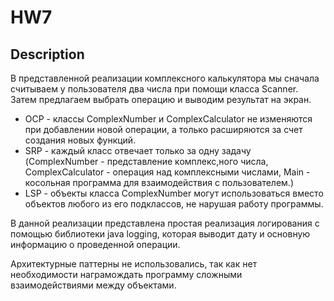 
# HW7 


                          
## Description

В представленной реализации комплексного калькулятора мы сначала считываем у пользователя два числа при помощи класса Scanner. Затем предлагаем выбрать операцию и выводим результат на экран.

* OCP - классы ComplexNumber и ComplexCalculator не изменяются при добавлении новой операции, а только расширяются за счет создания новых функций.
* SRP - каждый класс отвечает только за одну задачу (ComplexNumber - представление комплекс,ного числа, ComplexCalculator - операция над комплексными числами, Main - косольная программа для взаимодействия с пользователем.)
* LSP - объекты класса ComplexNumber могут использоваться вместо объектов любого из его подклассов, не нарушая работу программы.

В данной реализации представлена простая реализация логирования с помощью библиотеки java logging, которая выводит дату и основную информацию о проведенной операции.

Архитектурные паттерны не использовались, так как нет необходимости награмождать программу сложными взаимодействиями между объектами.